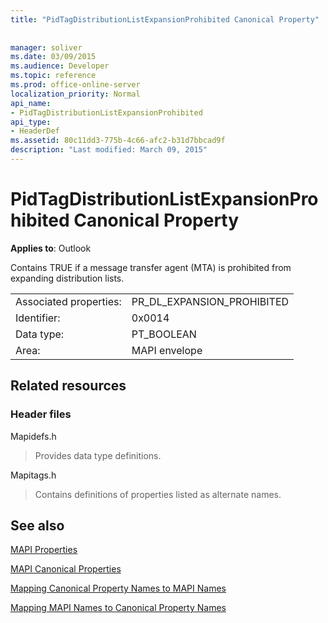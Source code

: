 ```yaml
---
title: "PidTagDistributionListExpansionProhibited Canonical Property"
 
 
manager: soliver
ms.date: 03/09/2015
ms.audience: Developer
ms.topic: reference
ms.prod: office-online-server
localization_priority: Normal
api_name:
- PidTagDistributionListExpansionProhibited
api_type:
- HeaderDef
ms.assetid: 80c11dd3-775b-4c66-afc2-b31d7bbcad9f
description: "Last modified: March 09, 2015"
---
```


# PidTagDistributionListExpansionProhibited Canonical Property

  
  
**Applies to**: Outlook 
  
Contains TRUE if a message transfer agent (MTA) is prohibited from expanding distribution lists.
  
|||
|:-----|:-----|
|Associated properties:  <br/> |PR_DL_EXPANSION_PROHIBITED  <br/> |
|Identifier:  <br/> |0x0014  <br/> |
|Data type:  <br/> |PT_BOOLEAN  <br/> |
|Area:  <br/> |MAPI envelope  <br/> |
   
## Related resources

### Header files

Mapidefs.h
  
> Provides data type definitions.
    
Mapitags.h
  
> Contains definitions of properties listed as alternate names.
    
## See also



[MAPI Properties](mapi-properties.md)
  
[MAPI Canonical Properties](mapi-canonical-properties.md)
  
[Mapping Canonical Property Names to MAPI Names](mapping-canonical-property-names-to-mapi-names.md)
  
[Mapping MAPI Names to Canonical Property Names](mapping-mapi-names-to-canonical-property-names.md)

